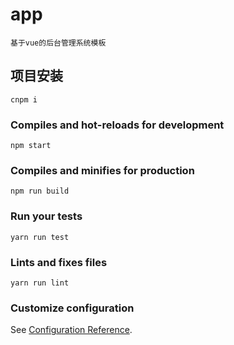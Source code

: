 # app
```
基于vue的后台管理系统模板
```
## 项目安装
```
cnpm i 
```

### Compiles and hot-reloads for development
```
npm start
```

### Compiles and minifies for production
```
npm run build
```

### Run your tests
```
yarn run test
```

### Lints and fixes files
```
yarn run lint
```

### Customize configuration
See [Configuration Reference](https://cli.vuejs.org/config/).
